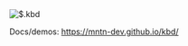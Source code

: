 <img src="https://mntn-dev.github.io/kbd/kbd.gif" alt="$.kbd"/>

Docs/demos:  <a href="https://mntn-dev.github.io/kbd/" target="_blank">https://mntn-dev.github.io/kbd/</a>
